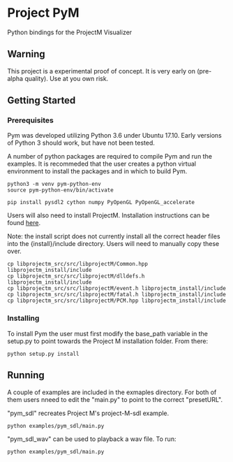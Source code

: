 # Project PyM
Python bindings for the ProjectM Visualizer

## Warning

This project is a experimental proof of concept.  It is very early on (pre-alpha quality).  Use at you own risk.

## Getting Started

### Prerequisites
Pym was developed utilizing Python 3.6 under Ubuntu 17.10.  Early versions of Python 3 should work, but have not been tested.

A number of python packages are required to compile Pym and run the examples.  It is recommeded that the user creates a python virtual environment to install the packages and in which to build Pym.

```
python3 -m venv pym-python-env
source pym-python-env/bin/activate

pip install pysdl2 cython numpy PyOpenGL PyOpenGL_accelerate
```

Users will also need to install ProjectM. Installation instructions can be found [here](https://github.com/projectM-visualizer/projectm).

Note: the install script does not currently install all the correct header files into the {install}/include directory.  Users will need to manually copy these over.

```
cp libprojectm_src/src/libprojectM/Common.hpp libprojectm_install/include
cp libprojectm_src/src/libprojectM/dlldefs.h libprojectm_install/include
cp libprojectm_src/src/libprojectM/event.h libprojectm_install/include
cp libprojectm_src/src/libprojectM/fatal.h libprojectm_install/include
cp libprojectm_src/src/libprojectM/PCM.hpp libprojectm_install/include
```

### Installing

To install Pym the user must first modify the base_path variable in the setup.py to point towards the Project M installation folder.  From there:


```
python setup.py install
```


## Running 

A couple of examples are included in the exmaples directory. For both of them users nneed to edit the "main.py" to point to the correct "presetURL".

"pym_sdl" recreates Project M's project-M-sdl example. 

```
python examples/pym_sdl/main.py
```

"pym_sdl_wav" can be used to playback a wav file.  To run:


```
python examples/pym_sdl/main.py
```
